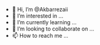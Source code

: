 - 👋 Hi, I’m @Akbarrezaii
- 👀 I’m interested in ...
- 🌱 I’m currently learning ...
- 💞️ I’m looking to collaborate on ...
- 📫 How to reach me ...

<!---
Akbarrezaii/Akbarrezaii is a ✨ special ✨ repository because its `README.md` (this file) appears on your GitHub profile.
You can click the Preview link to take a look at your changes.
--->
